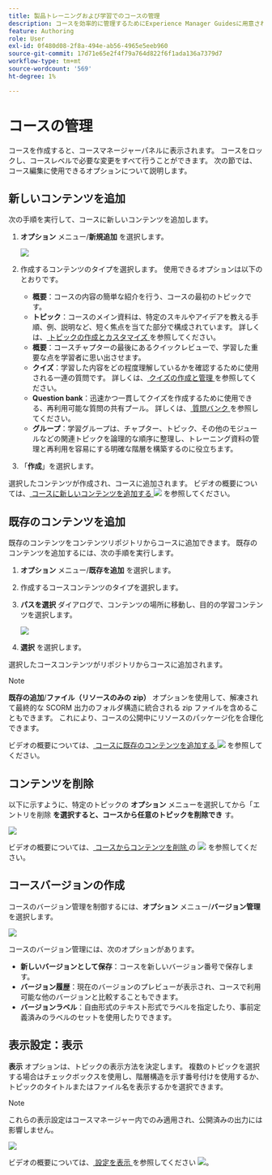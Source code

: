 ```yaml
---
title: 製品トレーニングおよび学習でのコースの管理
description: コースを効率的に管理するためにExperience Manager Guidesに用意されている様々な機能について説明します。
feature: Authoring
role: User
exl-id: 0f480d08-2f8a-494e-ab56-4965e5eeb960
source-git-commit: 17d71e65e2f4f79a764d822f6f1ada136a7379d7
workflow-type: tm+mt
source-wordcount: '569'
ht-degree: 1%

---
```


# コースの管理

コースを作成すると、コースマネージャーパネルに表示されます。 コースをロックし、コースレベルで必要な変更をすべて行うことができます。 次の節では、コース編集に使用できるオプションについて説明します。

## 新しいコンテンツを追加

次の手順を実行して、コースに新しいコンテンツを追加します。

1. **オプション** メニュー/**新規追加** を選択します。

   ![](assets/learning-course-content.png)
2. 作成するコンテンツのタイプを選択します。 使用できるオプションは以下のとおりです。
   - **概要**：コースの内容の簡単な紹介を行う、コースの最初のトピックです。
   - **トピック**：コースのメイン資料は、特定のスキルやアイデアを教える手順、例、説明など、短く焦点を当てた部分で構成されています。 詳しくは、[ トピックの作成とカスタマイズ ](./create-content.md) を参照してください。
   - **概要**：コースチャプターの最後にあるクイックレビューで、学習した重要な点を学習者に思い出させます。
   - **クイズ**：学習した内容をどの程度理解しているかを確認するために使用される一連の質問です。 詳しくは、[ クイズの作成と管理 ](./create-quiz.md) を参照してください。
   - **Question bank**：迅速かつ一貫してクイズを作成するために使用できる、再利用可能な質問の共有プール。 詳しくは、[ 質問バンク ](./create-qb.md) を参照してください。
   - **グループ**：学習グループは、チャプター、トピック、その他のモジュールなどの関連トピックを論理的な順序に整理し、トレーニング資料の管理と再利用を容易にする明確な階層を構築するのに役立ちます。
3. 「**作成**」を選択します。

選択したコンテンツが作成され、コースに追加されます。 ビデオの概要については、[ コースに新しいコンテンツを追加する ](https://video.tv.adobe.com/v/3469537/aem-guides-learning-content?quality=12&learn=on)![](assets/Smock_VideoCheckedOut_18_N.svg) を参照してください。

## 既存のコンテンツを追加

既存のコンテンツをコンテンツリポジトリからコースに追加できます。 既存のコンテンツを追加するには、次の手順を実行します。

1. **オプション** メニュー/**既存を追加** を選択します。
2. 作成するコースコンテンツのタイプを選択します。
3. **パスを選択** ダイアログで、コンテンツの場所に移動し、目的の学習コンテンツを選択します。

   ![](assets/add-existing-learning-content.png)
4. **選択** を選択します。

選択したコースコンテンツがリポジトリからコースに追加されます。

>[!NOTE]
>
>**既存の追加**/**ファイル（リソースのみの zip）** オプションを使用して、解凍されて最終的な SCORM 出力のフォルダ構造に統合される zip ファイルを含めることもできます。 これにより、コースの公開中にリソースのパッケージ化を合理化できます。

ビデオの概要については、[ コースに既存のコンテンツを追加する ](https://video.tv.adobe.com/v/3469537/aem-guides-learning-content?quality=12&learn=on)![](assets/Smock_VideoCheckedOut_18_N.svg) を参照してください。

## コンテンツを削除

以下に示すように、特定のトピックの **オプション** メニューを選択してから「エントリを削除 **を選択すると、コースから任意のトピックを削除でき** す。

![](assets/remove-learning-content.png)

ビデオの概要については、[ コースからコンテンツを削除 ](https://video.tv.adobe.com/v/3475210/learning-content-aem-guides) の ![](assets/Smock_VideoCheckedOut_18_N.svg) を参照してください。


## コースバージョンの作成

コースのバージョン管理を制御するには、**オプション** メニュー/**バージョン管理** を選択します。

![](assets/course-versioning.png)

コースのバージョン管理には、次のオプションがあります。

- **新しいバージョンとして保存**：コースを新しいバージョン番号で保存します。
- **バージョン履歴**：現在のバージョンのプレビューが表示され、コースで利用可能な他のバージョンと比較することもできます。
- **バージョンラベル**：自由形式のテキスト形式でラベルを指定したり、事前定義済みのラベルのセットを使用したりできます。

## 表示設定：表示

**表示** オプションは、トピックの表示方法を決定します。 複数のトピックを選択する場合はチェックボックスを使用し、階層構造を示す番号付けを使用するか、トピックのタイトルまたはファイル名を表示するかを選択できます。

>[!NOTE]
>
> これらの表示設定はコースマネージャー内でのみ適用され、公開済みの出力には影響しません。

![](assets/course-display-settings.png)

ビデオの概要については、[ 設定を表示 ](https://video.tv.adobe.com/v/3475210/learning-content-aem-guides) を参照してください ![](assets/Smock_VideoCheckedOut_18_N.svg)。
